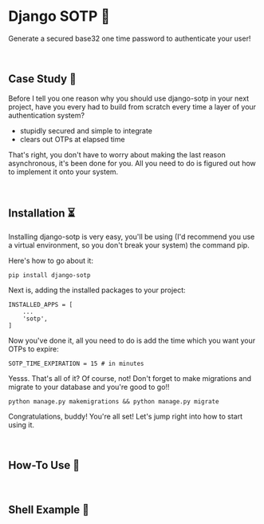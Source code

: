 Django SOTP 🔐
================

Generate a secured base32 one time password to authenticate your user!

<br />

## Case Study 📑

Before I tell you one reason why you should use django-sotp in your next project, have you every had to build from scratch every time a layer of your authentication system?

- stupidly secured and simple to integrate
- clears out OTPs at elapsed time

That's right, you don't have to worry about making the last reason asynchronous, it's been done for you. All you need to do is figured out how to implement it onto your system.

<br />

## Installation ⏳

Installing django-sotp is very easy, you'll be using (I'd recommend you use a virtual environment, so you don't break your system) the command pip.

Here's how to go about it:

```
pip install django-sotp
```

Next is, adding the installed packages to your project:

```
INSTALLED_APPS = [
    ...
    'sotp',    
]
```

Now you've done it, all you need to do is add the time which you want your OTPs to expire:

```SOTP_TIME_EXPIRATION = 15 # in minutes```

Yesss. That's all of it? Of course, not! Don't forget to make migrations and migrate to your database and you're good to go!!

```
python manage.py makemigrations && python manage.py migrate
```

Congratulations, buddy! You're all set! Let's jump right into how to start using it.

<br />

## How-To Use 📝

<br />

## Shell Example 🥁